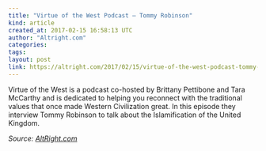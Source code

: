 ```yaml
---
title: "Virtue of the West Podcast – Tommy Robinson"
kind: article
created_at: 2017-02-15 16:58:13 UTC
author: "Altright.com"
categories: 
tags: 
layout: post
link: https://altright.com/2017/02/15/virtue-of-the-west-podcast-tommy-robinson/
---
```



<!--
   Virtue of the West Podcast – Tommy Robinson             # => "I Made a Pretty Gem - Planet.rb"
   https://altright.com/2017/02/15/virtue-of-the-west-podcast-tommy-robinson/               # => "http://poteland.com/blog/i-made-a-pretty-gem-planet-dot-rb/"
   2017-02-15 16:58:13 UTC              # => "2012-04-14 05:17:00 UTC"
   Virtue of the West is a podcast co-hosted by Brittany Pettibone and Tara McCarthy and is dedicated to helping you reconnect with the traditional values that once made Western Civilization great. In this episode they interview Tommy Robinson to talk about the Islamification of the United Kingdom.           # => "I’ve been hurting to write this ever since we had the idea of creating a Planet for Cubox..." (Continued)
   AltRight.com              # => "This is where I tell you stuff"
   altright-dot-com              # => "this-is-where-i-tell-you-stuff"
   https://altright.com               # => "http://poteland.com/articles"
           # => "programming planet"
                 # => "go ruby jekyll"
                 # => "http://poteland.com/images/site-logo.png"
   Altright.com                 # => "Pablo Astigarraga"
                   # => "poteland"
   http://twitter.com/            # => "http://twitter.com/poteland" -->
Virtue of the West is a podcast co-hosted by Brittany Pettibone and Tara McCarthy and is dedicated to helping you reconnect with the traditional values that once made Western Civilization great. In this episode they interview Tommy Robinson to talk about the Islamification of the United Kingdom.<div class="">
    <i>Source: <a href="https://altright.com">AltRight.com</a></i>
</div>
